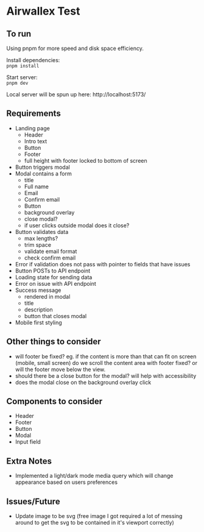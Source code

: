 # Airwallex Test

## To run
Using pnpm for more speed and disk space efficiency.  

Install dependencies:  
`pnpm install`  

Start server:  
`pnpm dev`  

Local server will be spun up here: http://localhost:5173/  

## Requirements
- Landing page
  - Header
  - Intro text
  - Button
  - Footer
  - full height with footer locked to bottom of screen
- Button triggers modal
- Modal contains a form
  - title
  - Full name
  - Email
  - Confirm email
  - Button
  - background overlay
  - close modal?
  - if user clicks outside modal does it close?
- Button validates data
  - max lengths?
  - trim space
  - validate email format
  - check confirm email
- Error if validation does not pass with pointer to fields that have issues
- Button POSTs to API endpoint
- Loading state for sending data
- Error on issue with API endpoint
- Success message
  - rendered in modal
  - title
  - description
  - button that closes modal
- Mobile first styling


## Other things to consider
- will footer be fixed? eg. if the content is more than that can fit on screen (mobile, small screen) do we scroll the content area with footer fixed? or will the footer move below the view.
- should there be a close button for the modal? will help with accessibility
- does the modal close on the background overlay click


## Components to consider
- Header
- Footer
- Button
- Modal
- Input field

## Extra Notes
- Implemented a light/dark mode media query which will change appearance based on users preferences


## Issues/Future
- Update image to be svg (free image I got required a lot of messing around to get the svg to be contained in it's viewport correctly)